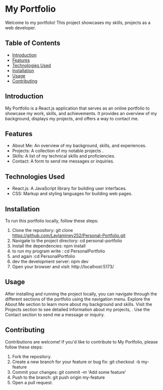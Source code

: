 # My Portfolio
Welcome to my portfolio! This project showcases my skills, projects as a web developer.


## Table of Contents
- [Introduction](#introduction)
- [Features](#features)
- [Technologies Used](#technologies-used)
- [Installation](#installation)
- [Usage](#usage)
- [Contributing](#contributing)

## Introduction
My Portfolio is a React.js application that serves as an online portfolio to showcase my work, skills, and achievements. It provides an overview of my background, displays my projects, and offers a way to contact me.

## Features
- About Me: An overview of my background, skills, and experiences.
- Projects: A collection of my notable projects .
- Skills: A list of my technical skills and proficiencies.
- Contact: A form to send me messages or inquiries.

## Technologies Used
- React.js: A JavaScript library for building user interfaces.
- CSS: Markup and styling languages for building web pages.


## Installation
To run this portfolio locally, follow these steps:

1. Clone the repository: git clone https://github.com/Laylaminey252/Personal-Portfolio.git
2. Navigate to the project directory: cd personal-portfolio
3. Install the dependencies: npm install
4.  to run my program write : cd PersonalPortfolio
5. and again :cd PersonalPortfolio
6. dev the development server: npm dev
7. Open your browser and visit: http://localhost:5173/

## Usage
After installing and running the project locally, you can navigate through the different sections of the portfolio using the navigation menu. Explore the About Me section to learn more about my background and skills. Visit the Projects section to see detailed information about my projects, . Use the Contact section to send me a message or inquiry.

## Contributing
Contributions are welcome! If you'd like to contribute to My Portfolio, please follow these steps:

1. Fork the repository.
2. Create a new branch for your feature or bug fix: git checkout -b my-feature
3. Commit your changes: git commit -m 'Add some feature'
4. Push to the branch: git push origin my-feature
5. Open a pull request.
